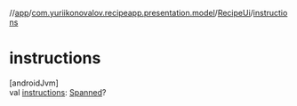 //[app](../../../index.md)/[com.yuriikonovalov.recipeapp.presentation.model](../index.md)/[RecipeUi](index.md)/[instructions](instructions.md)

# instructions

[androidJvm]\
val [instructions](instructions.md): [Spanned](https://developer.android.com/reference/kotlin/android/text/Spanned.html)?
